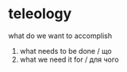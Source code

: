 # teleology

what do we want to accomplish 

1. what needs to be done / що 
2. what we need it for / для чого